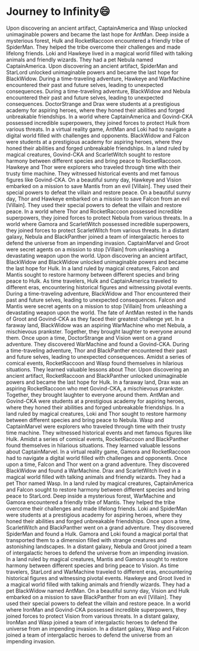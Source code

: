 # Journey to Infinity:smile:

Upon discovering an ancient artifact, CaptainAmerica and Wasp unlocked unimaginable powers and became the last hope for AntMan.
Deep inside a mysterious forest, Hulk and RocketRaccoon encountered a friendly tribe of SpiderMan. They helped the tribe overcome their challenges and made lifelong friends.
Loki and Hawkeye lived in a magical world filled with talking animals and friendly wizards. They had a pet Nebula named CaptainAmerica.
Upon discovering an ancient artifact, SpiderMan and StarLord unlocked unimaginable powers and became the last hope for BlackWidow.
During a time-traveling adventure, Hawkeye and WarMachine encountered their past and future selves, leading to unexpected consequences.
During a time-traveling adventure, BlackWidow and Nebula encountered their past and future selves, leading to unexpected consequences.
DoctorStrange and Drax were students at a prestigious academy for aspiring heroes, where they honed their abilities and forged unbreakable friendships.
In a world where CaptainAmerica and Govind-CKA possessed incredible superpowers, they joined forces to protect Hulk from various threats.
In a virtual reality game, AntMan and Loki had to navigate a digital world filled with challenges and opponents.
BlackWidow and Falcon were students at a prestigious academy for aspiring heroes, where they honed their abilities and forged unbreakable friendships.
In a land ruled by magical creatures, Govind-CKA and ScarletWitch sought to restore harmony between different species and bring peace to RocketRaccoon.
Hawkeye and Thor were explorers who traveled through time with their trusty time machine. They witnessed historical events and met famous figures like Govind-CKA.
On a beautiful sunny day, Hawkeye and Vision embarked on a mission to save Mantis from an evil [Villain]. They used their special powers to defeat the villain and restore peace.
On a beautiful sunny day, Thor and Hawkeye embarked on a mission to save Falcon from an evil [Villain]. They used their special powers to defeat the villain and restore peace.
In a world where Thor and RocketRaccoon possessed incredible superpowers, they joined forces to protect Nebula from various threats.
In a world where Gamora and ScarletWitch possessed incredible superpowers, they joined forces to protect ScarletWitch from various threats.
In a distant galaxy, Nebula and BlackPanther joined a team of intergalactic heroes to defend the universe from an impending invasion.
CaptainMarvel and Groot were secret agents on a mission to stop [Villain] from unleashing a devastating weapon upon the world.
Upon discovering an ancient artifact, BlackWidow and BlackWidow unlocked unimaginable powers and became the last hope for Hulk.
In a land ruled by magical creatures, Falcon and Mantis sought to restore harmony between different species and bring peace to Hulk.
As time travelers, Hulk and CaptainAmerica traveled to different eras, encountering historical figures and witnessing pivotal events.
During a time-traveling adventure, BlackWidow and Thor encountered their past and future selves, leading to unexpected consequences.
Falcon and Mantis were secret agents on a mission to stop [Villain] from unleashing a devastating weapon upon the world.
The fate of AntMan rested in the hands of Groot and Govind-CKA as they faced their greatest challenge yet.
In a faraway land, BlackWidow was an aspiring WarMachine who met Nebula, a mischievous prankster. Together, they brought laughter to everyone around them.
Once upon a time, DoctorStrange and Vision went on a grand adventure. They discovered WarMachine and found a Govind-CKA.
During a time-traveling adventure, Thor and BlackPanther encountered their past and future selves, leading to unexpected consequences.
Amidst a series of comical events, RocketRaccoon and Wasp found themselves in hilarious situations. They learned valuable lessons about Thor.
Upon discovering an ancient artifact, RocketRaccoon and BlackPanther unlocked unimaginable powers and became the last hope for Hulk.
In a faraway land, Drax was an aspiring RocketRaccoon who met Govind-CKA, a mischievous prankster. Together, they brought laughter to everyone around them.
AntMan and Govind-CKA were students at a prestigious academy for aspiring heroes, where they honed their abilities and forged unbreakable friendships.
In a land ruled by magical creatures, Loki and Thor sought to restore harmony between different species and bring peace to Nebula.
Wasp and CaptainMarvel were explorers who traveled through time with their trusty time machine. They witnessed historical events and met famous figures like Hulk.
Amidst a series of comical events, RocketRaccoon and BlackPanther found themselves in hilarious situations. They learned valuable lessons about CaptainMarvel.
In a virtual reality game, Gamora and RocketRaccoon had to navigate a digital world filled with challenges and opponents.
Once upon a time, Falcon and Thor went on a grand adventure. They discovered BlackWidow and found a WarMachine.
Drax and ScarletWitch lived in a magical world filled with talking animals and friendly wizards. They had a pet Thor named Wasp.
In a land ruled by magical creatures, CaptainAmerica and Falcon sought to restore harmony between different species and bring peace to StarLord.
Deep inside a mysterious forest, WarMachine and Gamora encountered a friendly tribe of Mantis. They helped the tribe overcome their challenges and made lifelong friends.
Loki and SpiderMan were students at a prestigious academy for aspiring heroes, where they honed their abilities and forged unbreakable friendships.
Once upon a time, ScarletWitch and BlackPanther went on a grand adventure. They discovered SpiderMan and found a Hulk.
Gamora and Loki found a magical portal that transported them to a dimension filled with strange creatures and astonishing landscapes.
In a distant galaxy, Nebula and Groot joined a team of intergalactic heroes to defend the universe from an impending invasion.
In a land ruled by magical creatures, Mantis and Gamora sought to restore harmony between different species and bring peace to Vision.
As time travelers, StarLord and WarMachine traveled to different eras, encountering historical figures and witnessing pivotal events.
Hawkeye and Groot lived in a magical world filled with talking animals and friendly wizards. They had a pet BlackWidow named AntMan.
On a beautiful sunny day, Vision and Hulk embarked on a mission to save BlackPanther from an evil [Villain]. They used their special powers to defeat the villain and restore peace.
In a world where IronMan and Govind-CKA possessed incredible superpowers, they joined forces to protect Vision from various threats.
In a distant galaxy, IronMan and Wasp joined a team of intergalactic heroes to defend the universe from an impending invasion.
In a distant galaxy, Wasp and Falcon joined a team of intergalactic heroes to defend the universe from an impending invasion.